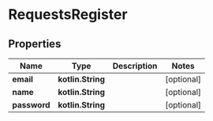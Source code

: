 
# RequestsRegister

## Properties
| Name | Type | Description | Notes |
| ------------ | ------------- | ------------- | ------------- |
| **email** | **kotlin.String** |  |  [optional] |
| **name** | **kotlin.String** |  |  [optional] |
| **password** | **kotlin.String** |  |  [optional] |



